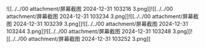 ![[../../00 attachment/屏幕截图 2024-12-31 103218 3.png]]![[../../00 attachment/屏幕截图 2024-12-31 103234 3.png]]![[../../00 attachment/屏幕截图 2024-12-31 103239 3.png]]![[../../00 attachment/屏幕截图 2024-12-31 103244 3.png]]![[../../00 attachment/屏幕截图 2024-12-31 103248 3.png]]![[../../00 attachment/屏幕截图 2024-12-31 103252 3.png]]